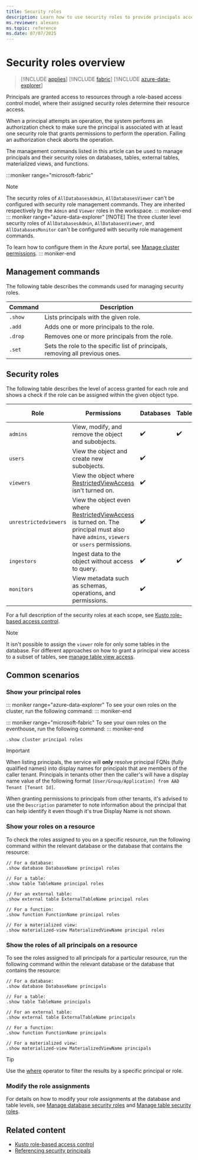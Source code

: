 ```yaml
---
title: Security roles
description: Learn how to use security roles to provide principals access to resources.
ms.reviewer: alexans
ms.topic: reference
ms.date: 07/07/2025
---
```

# Security roles overview

> [!INCLUDE [applies](../includes/applies-to-version/applies.md)] [!INCLUDE [fabric](../includes/applies-to-version/fabric.md)] [!INCLUDE [azure-data-explorer](../includes/applies-to-version/azure-data-explorer.md)]

Principals are granted access to resources through a role-based access control model, where their assigned security roles determine their resource access.

When a principal attempts an operation, the system performs an authorization check to make sure the principal is associated with at least one security role that grants permissions to perform the operation. Failing an authorization check aborts the operation.

The management commands listed in this article can be used to manage principals and their security roles on databases, tables, external tables, materialized views, and functions.

:::moniker range="microsoft-fabric"
> [!NOTE]
> The security roles of `AllDatabasesAdmin`, `AllDatabasesViewer` can't be configured with security role management commands. They are inherited respectively by the `Admin` and `Viewer` roles in the workspace.
::: moniker-end
::: moniker range="azure-data-explorer"
> [!NOTE]
> The three  cluster level security roles of `AllDatabasesAdmin`, `AllDatabasesViewer`, and `AllDatabasesMonitor` can't be configured with security role management commands.

To learn how to configure them in the Azure portal, see [Manage cluster permissions](/azure/data-explorer/manage-cluster-permissions).
::: moniker-end

## Management commands

The following table describes the commands used for managing security roles.

|Command|Description|
|--|--|
|`.show`|Lists principals with the given role.|
|`.add`|Adds one or more principals to the role.|
|`.drop`|Removes one or more principals from the role.|
|`.set`|Sets the role to the specific list of principals, removing all previous ones.|

## Security roles

The following table describes the level of access granted for each role and shows a check if the role can be assigned within the given object type.

|Role|Permissions|Databases|Tables|External tables|Materialized views|Functions|
|--|--|--|--|--|--|--|
|`admins` | View, modify, and remove the object and subobjects.| :heavy_check_mark:| :heavy_check_mark:| :heavy_check_mark:| :heavy_check_mark:| :heavy_check_mark:|
|`users` | View the object and create new subobjects.| :heavy_check_mark:|||||
|`viewers` | View the object where [RestrictedViewAccess](restricted-view-access-policy.md) isn't turned on.| :heavy_check_mark:|||||
|`unrestrictedviewers`| View the object even where [RestrictedViewAccess](restricted-view-access-policy.md) is turned on. The principal must also have `admins`, `viewers` or `users` permissions. | :heavy_check_mark:|||||
|`ingestors` | Ingest data to the object without access to query. | :heavy_check_mark:| :heavy_check_mark:||||
|`monitors` | View metadata such as schemas, operations, and permissions.| :heavy_check_mark:|||||

For a full description of the security roles at each scope, see [Kusto role-based access control](../access-control/role-based-access-control.md).

> [!NOTE]
> It isn't possible to assign the `viewer` role for only some tables in the database. For different approaches on how to grant a principal view access to a subset of tables, see [manage table view access](manage-table-view-access.md).

## Common scenarios

### Show your principal roles

::: moniker range="azure-data-explorer"
To see your own roles on the cluster, run the following command:
::: moniker-end

::: moniker range="microsoft-fabric"
To see your own roles on the eventhouse, run the following command:
::: moniker-end

```kusto
.show cluster principal roles
```

> [!IMPORTANT]
>
> When listing principals, the service will **only** resolve principal FQNs (fully qualified names) into display names for principals that are members of the caller tenant.
> Principals in tenants other then the caller's will have a display name value of the following format `[User/Group/Application] from AAD Tenant [Tenant Id]`.
>
> When granting permissions to principals from other tenants, it's advised to use the `Description` parameter to note information about the principal that can help identify it even though it's true Display Name is not shown.

### Show your roles on a resource

To check the roles assigned to you on a specific resource, run the following command within the relevant database or the database that contains the resource:

```kusto
// For a database:
.show database DatabaseName principal roles

// For a table:
.show table TableName principal roles

// For an external table:
.show external table ExternalTableName principal roles

// For a function:
.show function FunctionName principal roles

// For a materialized view:
.show materialized-view MaterializedViewName principal roles
```

### Show the roles of all principals on a resource

To see the roles assigned to all principals for a particular resource, run the following command within the relevant database or the database that contains the resource:

```kusto
// For a database:
.show database DatabaseName principals

// For a table:
.show table TableName principals

// For an external table:
.show external table ExternalTableName principals

// For a function:
.show function FunctionName principals

// For a materialized view:
.show materialized-view MaterializedViewName principals
```

> [!TIP]
> Use the [where](../query/where-operator.md) operator to filter the results by a specific principal or role.

### Modify the role assignments

For details on how to modify your role assignments at the database and table levels, see [Manage database security roles](manage-database-security-roles.md) and [Manage table security roles](manage-table-security-roles.md).

## Related content

* [Kusto role-based access control](../access-control/role-based-access-control.md)
* [Referencing security principals](reference-security-principals.md)

